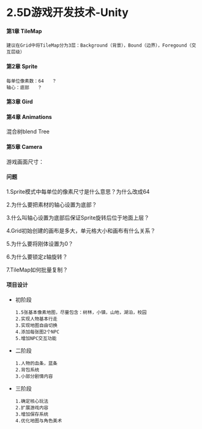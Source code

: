 # 2.5D游戏开发技术-Unity

#### 第1章 TileMap

```
建议在Grid中将TileMap分为3层：Background（背景），Bound（边界），Foregound（交互层级）
```

#### 第2章 Sprite

```
每单位像素数：64	？
轴心：底部	？
```

#### 第3章 Gird



#### 第4章 Animations

混合树blend Tree

#### 第5章 Camera

游戏画面尺寸：





#### 问题

1.Sprite模式中每单位的像素尺寸是什么意思？为什么改成64

2.为什么要把素材的轴心设置为底部？

3.什么叫轴心设置为底部后保证Sprite旋转后位于地面上层？

4.Grid初始创建的画布是多大，单元格大小和画布有什么关系？

5.为什么要将刚体设置为0？

6.为什么要锁定z轴旋转？

7.TileMap如何批量复制？







#### 项目设计

- 初阶段

  ```
  1.5张基本像素地图，尽量包含：树林，小镇，山地，湖泊，校园
  2.实现人物基本行走
  3.实现地图自由切换
  4.添加每张图2个NPC
  5.增加NPC交互功能
  ```

- 二阶段

  ```
  1.人物的血条，蓝条
  2.背包系统
  3.小部分剧情内容
  ```

- 三阶段

  ```
  1.确定核心玩法
  2.扩展游戏内容
  3.增加保存系统
  4.优化地图与角色美术
  ```

  
